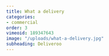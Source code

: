 ```yaml
---
title: What a delivery
categories:
- commercial
order: 3
vimeoid: 189347643
image: "/uploads/what-a-delivery.jpg"
subheading: Deliveroo
---
```


